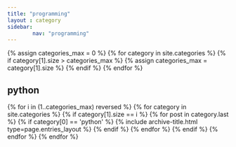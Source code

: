 ```yaml
---
title: "programming"
layout : category
sidebar:
        nav: "programming"
---
```



{% assign categories_max = 0 %}
{% for category in site.categories %}
  {% if category[1].size > categories_max %}
    {% assign categories_max = category[1].size %}
  {% endif %}
{% endfor %}

## python

{% for i in (1..categories_max) reversed %}
  {% for category in site.categories %}
    {% if category[1].size == i %}
        {% for post in category.last %}
            {% if category[0] == 'python' %}
                {% include archive-title.html type=page.entries_layout %}
            {% endif %}
        {% endfor %}
    {% endif %}
  {% endfor %}
{% endfor %}
